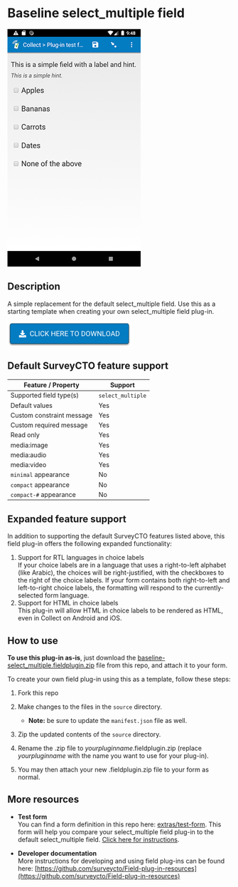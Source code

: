 # Baseline select_multiple field

![Default appearance for the 'baseline-select_multiple' field plug-in](extras/preview.jpg)

## Description

A simple replacement for the default select_multiple field. Use this as a starting template when creating your own select_multiple field plug-in.

[![Download now](extras/download-button.png)](baseline-select_multiple.fieldplugin.zip)

## Default SurveyCTO feature support

| Feature / Property | Support |
| --- | --- |
| Supported field type(s) | `select_multiple`|
| Default values | Yes |
| Custom constraint message | Yes |
| Custom required message | Yes |
| Read only | Yes |
| media:image | Yes |
| media:audio | Yes |
| media:video | Yes |
| `minimal` appearance | No |
| `compact` appearance | No |
| `compact-#` appearance | No |

## Expanded feature support

In addition to supporting the default SurveyCTO features listed above, this field plug-in offers the following expanded functionality:

1. Support for RTL languages in choice labels  
    If your choice labels are in a language that uses a right-to-left alphabet (like Arabic), the choices will be right-justified, with the checkboxes to the right of the choice labels. If your form contains both right-to-left and left-to-right choice labels, the formatting will respond to the currently-selected form language.
1. Support for HTML in choice labels  
    This plug-in will allow HTML in choice labels to be rendered as HTML, even in Collect on Android and iOS.

## How to use

**To use this plug-in as-is**, just download the [baseline-select_multiple.fieldplugin.zip](baseline-select_multiple.fieldplugin.zip) file from this repo, and attach it to your form.

To create your own field plug-in using this as a template, follow these steps:

1. Fork this repo
1. Make changes to the files in the `source` directory.

    * **Note:** be sure to update the `manifest.json` file as well.

1. Zip the updated contents of the `source` directory.
1. Rename the .zip file to *yourpluginname*.fieldplugin.zip (replace *yourpluginname* with the name you want to use for your plug-in).
1. You may then attach your new .fieldplugin.zip file to your form as normal.

## More resources

* **Test form**  
You can find a form definition in this repo here: [extras/test-form](extras/test-form). This form will help you compare your select_multiple field plug-in to the default select_multiple field. [Click here for instructions](/extras/test-form/README.md).

* **Developer documentation**  
More instructions for developing and using field plug-ins can be found here: [https://github.com/surveycto/Field-plug-in-resources](https://github.com/surveycto/Field-plug-in-resources)
